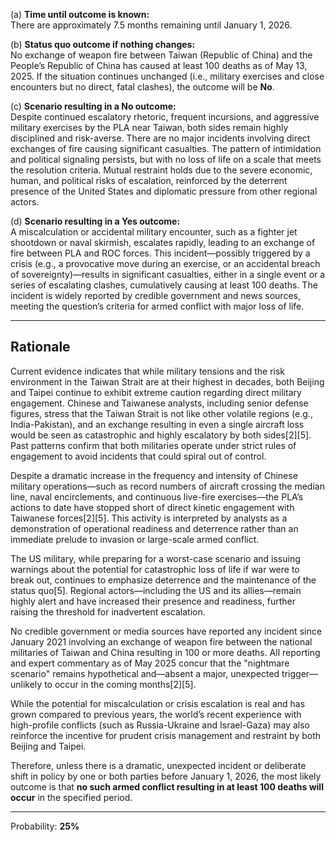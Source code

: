 (a) **Time until outcome is known:**  
There are approximately 7.5 months remaining until January 1, 2026.

(b) **Status quo outcome if nothing changes:**  
No exchange of weapon fire between Taiwan (Republic of China) and the People’s Republic of China has caused at least 100 deaths as of May 13, 2025. If the situation continues unchanged (i.e., military exercises and close encounters but no direct, fatal clashes), the outcome will be **No**.

(c) **Scenario resulting in a No outcome:**  
Despite continued escalatory rhetoric, frequent incursions, and aggressive military exercises by the PLA near Taiwan, both sides remain highly disciplined and risk-averse. There are no major incidents involving direct exchanges of fire causing significant casualties. The pattern of intimidation and political signaling persists, but with no loss of life on a scale that meets the resolution criteria. Mutual restraint holds due to the severe economic, human, and political risks of escalation, reinforced by the deterrent presence of the United States and diplomatic pressure from other regional actors.

(d) **Scenario resulting in a Yes outcome:**  
A miscalculation or accidental military encounter, such as a fighter jet shootdown or naval skirmish, escalates rapidly, leading to an exchange of fire between PLA and ROC forces. This incident—possibly triggered by a crisis (e.g., a provocative move during an exercise, or an accidental breach of sovereignty)—results in significant casualties, either in a single event or a series of escalating clashes, cumulatively causing at least 100 deaths. The incident is widely reported by credible government and news sources, meeting the question’s criteria for armed conflict with major loss of life.

---

## Rationale

Current evidence indicates that while military tensions and the risk environment in the Taiwan Strait are at their highest in decades, both Beijing and Taipei continue to exhibit extreme caution regarding direct military engagement. Chinese and Taiwanese analysts, including senior defense figures, stress that the Taiwan Strait is not like other volatile regions (e.g., India-Pakistan), and an exchange resulting in even a single aircraft loss would be seen as catastrophic and highly escalatory by both sides[2][5]. Past patterns confirm that both militaries operate under strict rules of engagement to avoid incidents that could spiral out of control.

Despite a dramatic increase in the frequency and intensity of Chinese military operations—such as record numbers of aircraft crossing the median line, naval encirclements, and continuous live-fire exercises—the PLA’s actions to date have stopped short of direct kinetic engagement with Taiwanese forces[2][5]. This activity is interpreted by analysts as a demonstration of operational readiness and deterrence rather than an immediate prelude to invasion or large-scale armed conflict.

The US military, while preparing for a worst-case scenario and issuing warnings about the potential for catastrophic loss of life if war were to break out, continues to emphasize deterrence and the maintenance of the status quo[5]. Regional actors—including the US and its allies—remain highly alert and have increased their presence and readiness, further raising the threshold for inadvertent escalation.

No credible government or media sources have reported any incident since January 2021 involving an exchange of weapon fire between the national militaries of Taiwan and China resulting in 100 or more deaths. All reporting and expert commentary as of May 2025 concur that the "nightmare scenario" remains hypothetical and—absent a major, unexpected trigger—unlikely to occur in the coming months[2][5].

While the potential for miscalculation or crisis escalation is real and has grown compared to previous years, the world’s recent experience with high-profile conflicts (such as Russia-Ukraine and Israel-Gaza) may also reinforce the incentive for prudent crisis management and restraint by both Beijing and Taipei.

Therefore, unless there is a dramatic, unexpected incident or deliberate shift in policy by one or both parties before January 1, 2026, the most likely outcome is that **no such armed conflict resulting in at least 100 deaths will occur** in the specified period.

---

Probability: **25%**